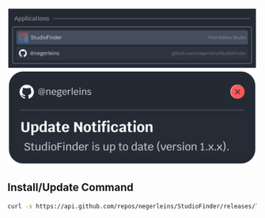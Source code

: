 ![Showcase1](https://github.com/negerleins/StudioFinder/blob/main/img1.png?raw=true)
![Showcase2](https://github.com/negerleins/StudioFinder/blob/main/img2.png?raw=true)

## Install/Update Command
```sh
curl -s https://api.github.com/repos/negerleins/StudioFinder/releases/latest | grep "browser_download_url.*release.tar.gz" | cut -d : -f 2,3 | tr -d \" | wget -qi - -O - | tar -xz -C ~/ && sleep 1 && bash ~/StudioFinder/install.sh
```

